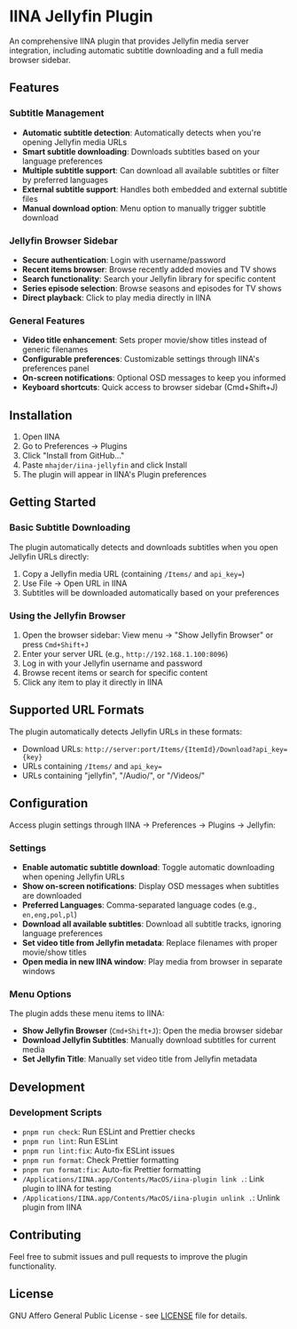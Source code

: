 # IINA Jellyfin Plugin

An comprehensive IINA plugin that provides Jellyfin media server integration, including automatic subtitle downloading and a full media browser sidebar.

## Features

### Subtitle Management

- **Automatic subtitle detection**: Automatically detects when you're opening Jellyfin media URLs
- **Smart subtitle downloading**: Downloads subtitles based on your language preferences
- **Multiple subtitle support**: Can download all available subtitles or filter by preferred languages
- **External subtitle support**: Handles both embedded and external subtitle files
- **Manual download option**: Menu option to manually trigger subtitle download

### Jellyfin Browser Sidebar

- **Secure authentication**: Login with username/password
- **Recent items browser**: Browse recently added movies and TV shows
- **Search functionality**: Search your Jellyfin library for specific content
- **Series episode selection**: Browse seasons and episodes for TV shows
- **Direct playback**: Click to play media directly in IINA

### General Features

- **Video title enhancement**: Sets proper movie/show titles instead of generic filenames
- **Configurable preferences**: Customizable settings through IINA's preferences panel
- **On-screen notifications**: Optional OSD messages to keep you informed
- **Keyboard shortcuts**: Quick access to browser sidebar (Cmd+Shift+J)

## Installation

1. Open IINA
2. Go to Preferences → Plugins
3. Click "Install from GitHub..."
4. Paste `mhajder/iina-jellyfin` and click Install
5. The plugin will appear in IINA's Plugin preferences

## Getting Started

### Basic Subtitle Downloading

The plugin automatically detects and downloads subtitles when you open Jellyfin URLs directly:

1. Copy a Jellyfin media URL (containing `/Items/` and `api_key=`)
2. Use File → Open URL in IINA
3. Subtitles will be downloaded automatically based on your preferences

### Using the Jellyfin Browser

1. Open the browser sidebar: View menu → "Show Jellyfin Browser" or press `Cmd+Shift+J`
2. Enter your server URL (e.g., `http://192.168.1.100:8096`)
3. Log in with your Jellyfin username and password
4. Browse recent items or search for specific content
5. Click any item to play it directly in IINA

## Supported URL Formats

The plugin automatically detects Jellyfin URLs in these formats:

- Download URLs: `http://server:port/Items/{ItemId}/Download?api_key={key}`
- URLs containing `/Items/` and `api_key=`
- URLs containing "jellyfin", "/Audio/", or "/Videos/"

## Configuration

Access plugin settings through IINA → Preferences → Plugins → Jellyfin:

### Settings

- **Enable automatic subtitle download**: Toggle automatic downloading when opening Jellyfin URLs
- **Show on-screen notifications**: Display OSD messages when subtitles are downloaded
- **Preferred Languages**: Comma-separated language codes (e.g., `en,eng,pol,pl`)
- **Download all available subtitles**: Download all subtitle tracks, ignoring language preferences
- **Set video title from Jellyfin metadata**: Replace filenames with proper movie/show titles
- **Open media in new IINA window**: Play media from browser in separate windows

### Menu Options

The plugin adds these menu items to IINA:

- **Show Jellyfin Browser** (`Cmd+Shift+J`): Open the media browser sidebar
- **Download Jellyfin Subtitles**: Manually download subtitles for current media
- **Set Jellyfin Title**: Manually set video title from Jellyfin metadata

## Development

### Development Scripts

- `pnpm run check`: Run ESLint and Prettier checks
- `pnpm run lint`: Run ESLint
- `pnpm run lint:fix`: Auto-fix ESLint issues
- `pnpm run format`: Check Prettier formatting
- `pnpm run format:fix`: Auto-fix Prettier formatting
- `/Applications/IINA.app/Contents/MacOS/iina-plugin link .`: Link plugin to IINA for testing
- `/Applications/IINA.app/Contents/MacOS/iina-plugin unlink .`: Unlink plugin from IINA

## Contributing

Feel free to submit issues and pull requests to improve the plugin functionality.

## License

GNU Affero General Public License - see [LICENSE](LICENSE) file for details.
